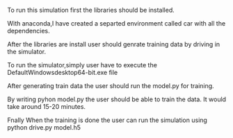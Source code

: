 To run this simulation first the libraries should be installed. 

With anaconda,I have created a separted environment called car with all the dependencies.

After the libraries are install user should genrate training data by driving in the simulator. 

To run the simulator,simply user have to execute the DefaultWindowsdesktop64-bit.exe file

After generating train data the user should  run the model.py for training.

By writing pyhon model.py the user should be able to train the data. It would take around 15-20 minutes.

Fnally When the training is done the user can run the simulation using python drive.py model.h5
